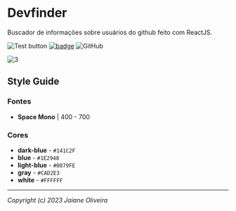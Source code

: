 # Devfinder
Buscador de informações sobre usuários do github feito com ReactJS.

![Test button](https://img.shields.io/badge/-Clique%20aqui%20para%20testar-1E2948)
[![badge](https://img.shields.io/badge/Frontend%20Mentor-link%20do%20desafio-0079FE)](https://www.frontendmentor.io/challenges/github-user-search-app-Q09YOgaH6)
![GitHub](https://img.shields.io/github/license/JaianeOliveira/search-github-users?style=social)


![3](https://user-images.githubusercontent.com/82323559/210899293-b9737a1f-c9fc-45ff-bbbf-6ea5aa7608d8.png)

## Style Guide
### Fontes
- **Space Mono** | 400 - 700 

### Cores

- **dark-blue** - `#141C2F`
- **blue** - `#1E2948`
- **light-blue** - `#0079FE`
- **gray** - `#CAD2E3`
- **white** - `#FFFFFF`


---
*Copyright (c) 2023 Jaiane Oliveira* 

